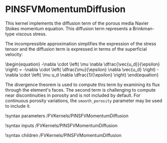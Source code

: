 # PINSFVMomentumDiffusion

This kernel implements the diffusion term of the porous media Navier Stokes momentum equation.
This diffusion term represents a Brinkman-type viscous stress.

The incompressible approximation simplifies the expression of the stress tensor and the
diffusion term is expressed in terms of the superficial velocity:

\begin{equation}
-\nabla \cdot \left( \mu \nabla \dfrac{\vec{u_d}}{\epsilon} \right) = -\nabla \cdot \left( \dfrac{\mu}{\epsilon} \nabla \vec{u_d} \right) -\nabla \cdot \left( \mu u_d \nabla \dfrac{1}{\epsilon} \right)
\end{equation}

The divergence theorem is used to compute this term by examining its flux through the element's faces.
The second term is challenging to compute near discontinuities in porosity and is not included by default.
For continuous porosity variations, the `smooth_porosity` parameter may be used to include it.

!syntax parameters /FVKernels/PINSFVMomentumDiffusion

!syntax inputs /FVKernels/PINSFVMomentumDiffusion

!syntax children /FVKernels/PINSFVMomentumDiffusion

